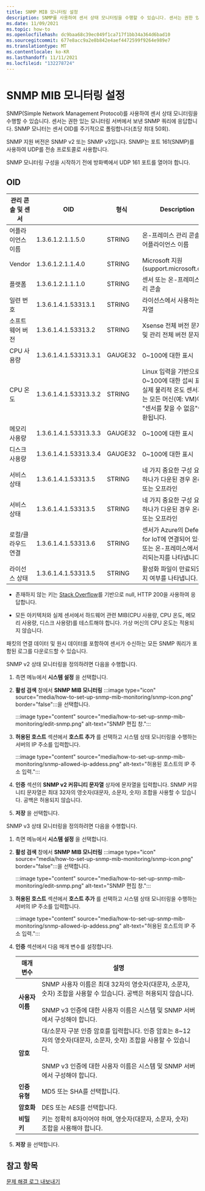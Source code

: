 ```yaml
---
title: SNMP MIB 모니터링 설정
description: SNMP를 사용하여 센서 상태 모니터링을 수행할 수 있습니다. 센서는 권한 있는 모니터링 서버에서 보낸 SNMP 쿼리에 응답합니다.
ms.date: 11/09/2021
ms.topic: how-to
ms.openlocfilehash: dc9baa68c39ec049f1ca717f1bb34a364d6bad10
ms.sourcegitcommit: 677e8acc9a2e8b842e4aef4472599f9264e989e7
ms.translationtype: MT
ms.contentlocale: ko-KR
ms.lasthandoff: 11/11/2021
ms.locfileid: "132278724"
---
```

# <a name="set-up-snmp-mib-monitoring"></a>SNMP MIB 모니터링 설정

SNMP(Simple Network Management Protocol)를 사용하여 센서 상태 모니터링을 수행할 수 있습니다. 센서는 권한 있는 모니터링 서버에서 보낸 SNMP 쿼리에 응답합니다. SNMP 모니터는 센서 OID를 주기적으로 폴링합니다(초당 최대 50회).

SNMP 지원 버전은 SNMP v2 또는 SNMP v3입니다. SNMP는 포트 161(SNMP)를 사용하여 UDP를 전송 프로토콜로 사용합니다.

SNMP 모니터링 구성을 시작하기 전에 방화벽에서 UDP 161 포트를 열어야 합니다.

## <a name="oids"></a>OID

| 관리 콘솔 및 센서 | OID | 형식 | Description |
|--|--|--|--|
| 어플라이언스 이름 | 1.3.6.1.2.1.1.5.0 | STRING | 온-프레미스 관리 콘솔의 어플라이언스 이름 |
| Vendor | 1.3.6.1.2.1.1.4.0 | STRING | Microsoft 지원(support.microsoft.com) |
| 플랫폼 | 1.3.6.1.2.1.1.1.0 | STRING | 센서 또는 온-프레미스 관리 콘솔 |
| 일련 번호 | 1.3.6.1.4.1.53313.1 |STRING | 라이선스에서 사용하는 문자열 |
| 소프트웨어 버전 | 1.3.6.1.4.1.53313.2 | STRING | Xsense 전체 버전 문자열 및 관리 전체 버전 문자열 |
| CPU 사용량 | 1.3.6.1.4.1.53313.3.1 | GAUGE32 | 0~100에 대한 표시 |
| CPU 온도 | 1.3.6.1.4.1.53313.3.2 | STRING | Linux 입력을 기반으로 0~100에 대한 섭씨 표시. 실제 물리적 온도 센서가 없는 모든 머신(예: VM)에서 "센서를 찾을 수 없음"이 반환됩니다.|
| 메모리 사용량 | 1.3.6.1.4.1.53313.3.3 | GAUGE32 | 0~100에 대한 표시 |
| 디스크 사용량 | 1.3.6.1.4.1.53313.3.4 | GAUGE32 | 0~100에 대한 표시 |
| 서비스 상태 | 1.3.6.1.4.1.53313.5  |STRING | 네 가지 중요한 구성 요소 중 하나가 다운된 경우 온라인 또는 오프라인 |
| 서비스 상태 | 1.3.6.1.4.1.53313.5  |STRING | 네 가지 중요한 구성 요소 중 하나가 다운된 경우 온라인 또는 오프라인 |
| 로컬/클라우드 연결 | 1.3.6.1.4.1.53313.6   |STRING | 센서가 Azure의 Defender for IoT에 연결되어 있는지 또는 온-프레미스에서만 관리되는지를 나타냅니다. |
| 라이선스 상태 | 1.3.6.1.4.1.53313.5  |STRING | 활성화 파일이 만료되었는지 여부를 나타냅니다. |

   - 존재하지 않는 키는 [Stack Overflow](https://stackoverflow.com/questions/51419026/querying-for-non-existing-record-returns-null-with-http-200)를 기반으로 null, HTTP 200을 사용하여 응답합니다.
    
   - 모든 아키텍처와 실제 센서에서 하드웨어 관련 MIB(CPU 사용량, CPU 온도, 메모리 사용량, 디스크 사용량)를 테스트해야 합니다. 가상 머신의 CPU 온도는 적용되지 않습니다.

패킷의 연결 데이터 및 원시 데이터를 포함하여 센서가 수신하는 모든 SNMP 쿼리가 포함된 로그를 다운로드할 수 있습니다.

SNMP v2 상태 모니터링을 정의하려면 다음을 수행합니다.

1. 측면 메뉴에서 **시스템 설정** 을 선택합니다.

2. **활성 검색** 창에서 **SNMP MIB 모니터링** :::image type="icon" source="media/how-to-set-up-snmp-mib-monitoring/snmp-icon.png" border="false":::을 선택합니다.

    :::image type="content" source="media/how-to-set-up-snmp-mib-monitoring/edit-snmp.png" alt-text="SNMP 편집 창.":::

3. **허용된 호스트** 섹션에서 **호스트 추가** 를 선택하고 시스템 상태 모니터링을 수행하는 서버의 IP 주소를 입력합니다.

    :::image type="content" source="media/how-to-set-up-snmp-mib-monitoring/snmp-allowed-ip-addess.png" alt-text="허용된 호스트의 IP 주소 입력.":::

4. **인증** 섹션의 **SNMP v2 커뮤니티 문자열** 상자에 문자열을 입력합니다. SNMP 커뮤니티 문자열은 최대 32자의 영숫자(대문자, 소문자, 숫자) 조합을 사용할 수 있습니다. 공백은 허용되지 않습니다.

5. **저장** 을 선택합니다.

SNMP v3 상태 모니터링을 정의하려면 다음을 수행합니다.

1. 측면 메뉴에서 **시스템 설정** 을 선택합니다.

2. **활성 검색** 창에서 **SNMP MIB 모니터링** :::image type="icon" source="media/how-to-set-up-snmp-mib-monitoring/snmp-icon.png" border="false":::을 선택합니다.

    :::image type="content" source="media/how-to-set-up-snmp-mib-monitoring/edit-snmp.png" alt-text="SNMP 편집 창.":::

3. **허용된 호스트** 섹션에서 **호스트 추가** 를 선택하고 시스템 상태 모니터링을 수행하는 서버의 IP 주소를 입력합니다.

    :::image type="content" source="media/how-to-set-up-snmp-mib-monitoring/snmp-allowed-ip-addess.png" alt-text="허용된 호스트의 IP 주소 입력.":::

4. **인증** 섹션에서 다음 매개 변수를 설정합니다.

    | 매개 변수 | 설명 |
    |--|--|
    | **사용자 이름** | SNMP 사용자 이름은 최대 32자의 영숫자(대문자, 소문자, 숫자) 조합을 사용할 수 있습니다. 공백은 허용되지 않습니다. <br /> <br />SNMP v3 인증에 대한 사용자 이름은 시스템 및 SNMP 서버에서 구성해야 합니다. |
    | **암호** | 대/소문자 구분 인증 암호를 입력합니다. 인증 암호는 8~12자의 영숫자(대문자, 소문자, 숫자) 조합을 사용할 수 있습니다. <br /> <br/>SNMP v3 인증에 대한 사용자 이름은 시스템 및 SNMP 서버에서 구성해야 합니다. |
    | **인증 유형** | MD5 또는 SHA를 선택합니다. |
    | **암호화** | DES 또는 AES를 선택합니다. |
    | **비밀 키** | 키는 정확히 8자이어야 하며, 영숫자(대문자, 소문자, 숫자) 조합을 사용해야 합니다. |

5. **저장** 을 선택합니다.

## <a name="see-also"></a>참고 항목

[문제 해결 로그 내보내기](how-to-troubleshoot-the-sensor-and-on-premises-management-console.md)
